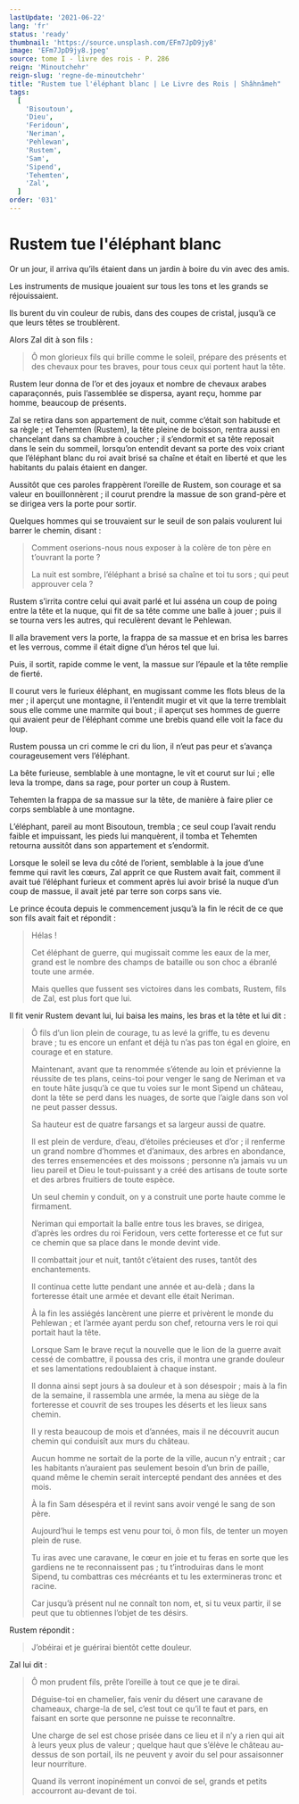 ```yaml
---
lastUpdate: '2021-06-22'
lang: 'fr'
status: 'ready'
thumbnail: 'https://source.unsplash.com/EFm7JpD9jy8'
image: 'EFm7JpD9jy8.jpeg'
source: tome I - livre des rois - P. 286
reign: 'Minoutchehr'
reign-slug: 'regne-de-minoutchehr'
title: "Rustem tue l'éléphant blanc | Le Livre des Rois | Shâhnâmeh"
tags:
  [
    'Bisoutoun',
    'Dieu',
    'Feridoun',
    'Neriman',
    'Pehlewan',
    'Rustem',
    'Sam',
    'Sipend',
    'Tehemten',
    'Zal',
  ]
order: '031'
---
```


# Rustem tue l'éléphant blanc

Or un jour, il arriva qu’ils étaient dans un jardin à boire du vin avec des amis.

Les instruments de musique jouaient sur tous les tons et les grands se réjouissaient.

Ils burent du vin couleur de rubis, dans des coupes de cristal, jusqu’à ce que leurs têtes se troublèrent.

Alors Zal dit à son fils :

> Ô mon glorieux fils qui brille comme le soleil, prépare des présents et des chevaux pour tes braves, pour tous ceux qui portent haut la tête.

Rustem leur donna de l’or et des joyaux et nombre de chevaux arabes caparaçonnés, puis l’assemblée se dispersa, ayant reçu, homme par homme, beaucoup de présents.

Zal se retira dans son appartement de nuit, comme c’était son habitude et sa règle ; et Tehemten (Rustem), la tête pleine de boisson, rentra aussi en chancelant dans sa chambre à coucher ; il s’endormit et sa tête reposait dans le sein du sommeil, lorsqu’on entendit devant sa porte des voix criant que l’éléphant blanc du roi avait brisé sa chaîne et était en liberté et que les habitants du palais étaient en danger.

Aussitôt que ces paroles frappèrent l’oreille de Rustem, son courage et sa valeur en bouillonnèrent ; il courut prendre la massue de son grand-père et se dirigea vers la porte pour sortir.

Quelques hommes qui se trouvaient sur le seuil de son palais voulurent lui barrer le chemin, disant :

> Comment oserions-nous nous exposer à la colère de ton père en t’ouvrant la porte ?
>
> La nuit est sombre, l’éléphant a brisé sa chaîne et toi tu sors ; qui peut approuver cela ?

Rustem s’irrita contre celui qui avait parlé et lui asséna un coup de poing entre la tête et la nuque, qui fit de sa tête comme une balle à jouer ; puis il se tourna vers les autres, qui reculèrent devant le Pehlewan.

Il alla bravement vers la porte, la frappa de sa massue et en brisa les barres et les verrous, comme il était digne d’un héros tel que lui.

Puis, il sortit, rapide comme le vent, la massue sur l’épaule et la tête remplie de fierté.

Il courut vers le furieux éléphant, en mugissant comme les flots bleus de la mer ; il aperçut une montagne, il l’entendit mugir et vit que la terre tremblait sous elle comme une marmite qui bout ; il aperçut ses hommes de guerre qui avaient peur de l’éléphant comme une brebis quand elle voit la face du loup.

Rustem poussa un cri comme le cri du lion, il n’eut pas peur et s’avança courageusement vers l’éléphant.

La bête furieuse, semblable à une montagne, le vit et courut sur lui ; elle leva la trompe, dans sa rage, pour porter un coup à Rustem.

Tehemten la frappa de sa massue sur la tête, de manière à faire plier ce corps semblable à une montagne.

L’éléphant, pareil au mont Bisoutoun, trembla ; ce seul coup l’avait rendu faible et impuissant, les pieds lui manquèrent, il tomba et Tehemten retourna aussitôt dans son appartement et s’endormit.

Lorsque le soleil se leva du côté de l’orient, semblable à la joue d’une femme qui ravit les cœurs, Zal apprit ce que Rustem avait fait, comment il avait tué l’éléphant furieux et comment après lui avoir brisé la nuque d’un coup de massue, il avait jeté par terre son corps sans vie.

Le prince écouta depuis le commencement jusqu’à la fin le récit de ce que son fils avait fait et répondit :

> Hélas !
>
> Cet éléphant de guerre, qui mugissait comme les eaux de la mer, grand est le nombre des champs de bataille ou son choc a ébranlé toute une armée.
>
> Mais quelles que fussent ses victoires dans les combats, Rustem, fils de Zal, est plus fort que lui.

Il fit venir Rustem devant lui, lui baisa les mains, les bras et la tête et lui dit :

> Ô fils d’un lion plein de courage, tu as levé la griffe, tu es devenu brave ; tu es encore un enfant et déjà tu n’as pas ton égal en gloire, en courage et en stature.
>
> Maintenant, avant que ta renommée s’étende au loin et prévienne la réussite de tes plans, ceins-toi pour venger le sang de Neriman et va en toute hâte jusqu’à ce que tu voies sur le mont Sipend un château, dont la tête se perd dans les nuages, de sorte que l’aigle dans son vol ne peut passer dessus.
>
> Sa hauteur est de quatre farsangs et sa largeur aussi de quatre.
>
> Il est plein de verdure, d’eau, d’étoiles précieuses et d’or ; il renferme un grand nombre d’hommes et d’animaux, des arbres en abondance, des terres ensemencées et des moissons ; personne n’a jamais vu un lieu pareil et Dieu le tout-puissant y a créé des artisans de toute sorte et des arbres fruitiers de toute espèce.
>
> Un seul chemin y conduit, on y a construit une porte haute comme le firmament.
>
> Neriman qui emportait la balle entre tous les braves, se dirigea, d’après les ordres du roi Feridoun, vers cette forteresse et ce fut sur ce chemin que sa place dans le monde devint vide.
>
> Il combattait jour et nuit, tantôt c’étaient des ruses, tantôt des enchantements.
>
> Il continua cette lutte pendant une année et au-delà ; dans la forteresse était une armée et devant elle était Neriman.
>
> À la fin les assiégés lancèrent une pierre et privèrent le monde du Pehlewan ; et l’armée ayant perdu son chef, retourna vers le roi qui portait haut la tête.
>
> Lorsque Sam le brave reçut la nouvelle que le lion de la guerre avait cessé de combattre, il poussa des cris, il montra une grande douleur et ses lamentations redoublaient à chaque instant.
>
> Il donna ainsi sept jours à sa douleur et à son désespoir ; mais à la fin de la semaine, il rassembla une armée, la mena au siège de la forteresse et couvrit de ses troupes les déserts et les lieux sans chemin.
>
> Il y resta beaucoup de mois et d’années, mais il ne découvrit aucun chemin qui conduisît aux murs du château.
>
> Aucun homme ne sortait de la porte de la ville, aucun n’y entrait ; car les habitants n’auraient pas seulement besoin d’un brin de paille, quand même le chemin serait intercepté pendant des années et des mois.
>
> À la fin Sam désespéra et il revint sans avoir vengé le sang de son père.
>
> Aujourd’hui le temps est venu pour toi, ô mon fils, de tenter un moyen plein de ruse.
>
> Tu iras avec une caravane, le cœur en joie et tu feras en sorte que les gardiens ne te reconnaissent pas ; tu t’introduiras dans le mont Sipend, tu combattras ces mécréants et tu les extermineras tronc et racine.
>
> Car jusqu’à présent nul ne connaît ton nom, et, si tu veux partir, il se peut que tu obtiennes l’objet de tes désirs.

Rustem répondit :

> J’obéirai et je guérirai bientôt cette douleur.

Zal lui dit :

> Ô mon prudent fils, prête l’oreille à tout ce que je te dirai.
>
> Déguise-toi en chamelier, fais venir du désert une caravane de chameaux, charge-la de sel, c’est tout ce qu’il te faut et pars, en faisant en sorte que personne ne puisse te reconnaître.
>
> Une charge de sel est chose prisée dans ce lieu et il n’y a rien qui ait à leurs yeux plus de valeur ; quelque haut que s’élève le château au-dessus de son portail, ils ne peuvent y avoir du sel pour assaisonner leur nourriture.
>
> Quand ils verront inopinément un convoi de sel, grands et petits accourront au-devant de toi.
